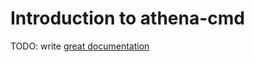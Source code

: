 # Introduction to athena-cmd

TODO: write [great documentation](http://jacobian.org/writing/what-to-write/)
